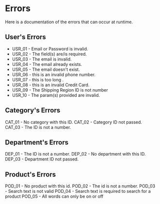 # Errors

Here is a documentation of the errors that can occur at runtime.

## User's Errors

- USR_01 - Email or Password is invalid.
- USR_02 - The field(s) are/is required.
- USR_03 - The email is invalid.
- USR_04 - The email already exists.
- USR_05 - The email doesn't exist.
- USR_06 - this is an invalid phone number.
- USR_07 - this is too long <FIELD NAME>.
- USR_08 - this is an invalid Credit Card.
- USR_09 - The Shipping Region ID is not number
- USR_10 - The param(s) provided are invalid.

## Category's Errors

CAT_01 - No category with this ID.
CAT_02 - Category ID not passed.
CAT_03 - The ID is not a number.

## Department's Errors

DEP_01 - The ID is not a number.
DEP_02 - No department with this ID.
DEP_03 - Department ID not passed.

## Product's Errors

POD_01 - No product with this id.
POD_02 - The id is not a number.
POD_03 - Search text is not valid
POD_04 - Search text is required to search for a product
POD_05 - All words can only be on or off
